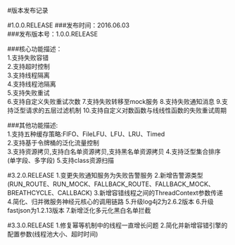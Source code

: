 #版本发布记录

#1.0.0.RELEASE
###发布时间：2016.06.03  
###发布版本号：1.0.0.RELEASE  

###核心功能描述：  
1.支持失败容错  
2.支持超时控制  
3.支持线程隔离  
4.支持线程池隔离  
5.支持失败重试  
6.支持自定义失败重试次数
7.支持失败转移至mock服务
8.支持失败通知消息
9.支持泛型请求的五层过滤机制
10.支持自定义对数函数与线线性函数的失败重试周期
 

###其他功能描述:  
1.支持五种缓存策略:FIFO、FileLFU、LFU、LRU、Timed  
2.支持基于令牌桶的泛化流量控制  
3.支持资源拷贝,支持白名单资源拷贝,支持黑名单资源拷贝
4.支持泛型集合排序(单字段、多字段)
5.支持class资源扫描

#3.2.0.RELEASE
1.变更失败通知服务为失败告警服务
2.新增告警源类型(RUN_ROUTE、RUN_MOCK、FALLBACK_ROUTE、FALLBACK_MOCK、BREATHCYCLE、CALLBACK)
3.新增容错线程之间的ThreadContext参数传递
4.简化、归并微服务神经元核心的调用链路
5.升级log4j2为2.6.2版本
6.升级fastjson为1.2.13版本
7.新增泛化多元化黑白名单拦截

#3.3.0.RELEASE
1.修复幂等机制中的线程一直增长问题
2.简化并新增容错引擎的配置参数(线程池大小、超时时间)



